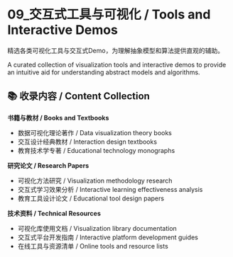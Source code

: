 # 09_交互式工具与可视化 / Tools and Interactive Demos

精选各类可视化工具与交互式Demo，为理解抽象模型和算法提供直观的辅助。

A curated collection of visualization tools and interactive demos to provide an intuitive aid for understanding abstract models and algorithms.

## 📚 收录内容 / Content Collection

**书籍与教材 / Books and Textbooks**
- 数据可视化理论著作 / Data visualization theory books
- 交互设计经典教材 / Interaction design textbooks
- 教育技术学专著 / Educational technology monographs

**研究论文 / Research Papers**
- 可视化方法研究 / Visualization methodology research
- 交互式学习效果分析 / Interactive learning effectiveness analysis
- 教育工具设计论文 / Educational tool design papers

**技术资料 / Technical Resources**
- 可视化库使用文档 / Visualization library documentation
- 交互式平台开发指南 / Interactive platform development guides
- 在线工具与资源清单 / Online tools and resource lists